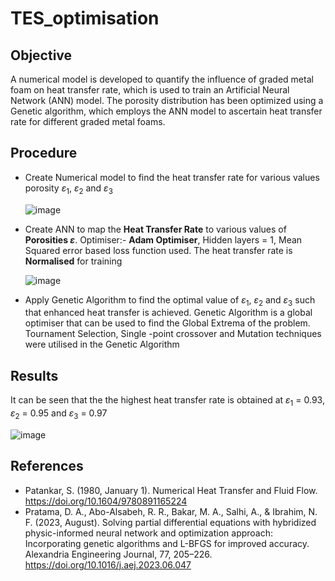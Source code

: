 # TES_optimisation

## Objective 
A numerical model is developed to quantify the influence of graded metal foam on heat transfer rate, which is used to train an Artificial Neural Network (ANN) model. The porosity distribution has been optimized using a Genetic algorithm, which employs the ANN model to ascertain heat transfer rate for different graded metal foams.

## Procedure
   - Create Numerical model to find the heat transfer rate for various values porosity $\varepsilon_1$, $\varepsilon_2$ and $\varepsilon_3$
     
     ![image](https://github.com/sanjeet178/TES_optimisation/assets/69724036/01e36a3a-3ede-4e78-8c35-61b4d5de07b7)
   - Create ANN to map the **Heat Transfer Rate** to various values of **Porosities $\varepsilon$**. Optimiser:- **Adam Optimiser**, Hidden layers = 1, Mean Squared error based loss function used. The heat transfer rate is **Normalised** for training

     ![image](https://github.com/sanjeet178/TES_optimisation/assets/69724036/ffc3d873-7de0-41b9-9bb8-20c7c6a4fe2c)
     
   - Apply Genetic Algorithm to find the optimal value of $\varepsilon_1$, $\varepsilon_2$ and $\varepsilon_3$ such that enhanced heat transfer is achieved. Genetic Algorithm is a global optimiser that can be used to find the Global Extrema of the problem. Tournament Selection, Single -point crossover and Mutation techniques were utilised in the Genetic Algorithm

## Results
It can be seen that the the highest heat transfer rate is obtained at $\varepsilon_1$ = 0.93, $\varepsilon_2$ = 0.95 and $\varepsilon_3$ = 0.97 

![image](https://github.com/sanjeet178/TES_optimisation/assets/69724036/5a9d0ffb-3546-44da-ba53-ea54e1b4fb6e)

## References
   - Patankar, S. (1980, January 1). Numerical Heat Transfer and Fluid Flow. https://doi.org/10.1604/9780891165224
   - Pratama, D. A., Abo-Alsabeh, R. R., Bakar, M. A., Salhi, A., & Ibrahim, N. F. (2023, August). Solving partial differential equations with hybridized physic-informed neural network and optimization approach: Incorporating genetic algorithms and L-BFGS for improved accuracy. Alexandria Engineering Journal, 77, 205–226. https://doi.org/10.1016/j.aej.2023.06.047
